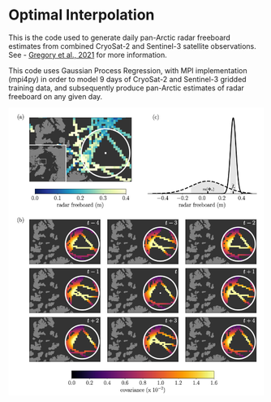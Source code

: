 # Optimal Interpolation

This is the code used to generate daily pan-Arctic radar freeboard estimates from combined CryoSat-2 and Sentinel-3 satellite observations. See - [Gregory et al., 2021](https://tc.copernicus.org/articles/15/2857/2021/tc-15-2857-2021.pdf) for more information.

This code uses Gaussian Process Regression, with MPI implementation (mpi4py) in order to model 9 days of CryoSat-2 and Sentinel-3 gridded training data, and subsequently produce pan-Arctic estimates of radar freeboard on any given day.

![alt text](https://github.com/William-gregory/OptimalInterpolation/blob/main/images/Picture%201.png)
